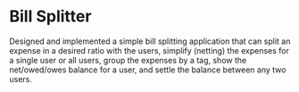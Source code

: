 # Bill Splitter
 Designed and implemented a simple bill splitting application that can split an expense in a desired ratio with the users, simplify (netting) the expenses for a single user or all users, group the expenses by a tag, show the net/owed/owes balance for a user, and settle the balance between any two users.
